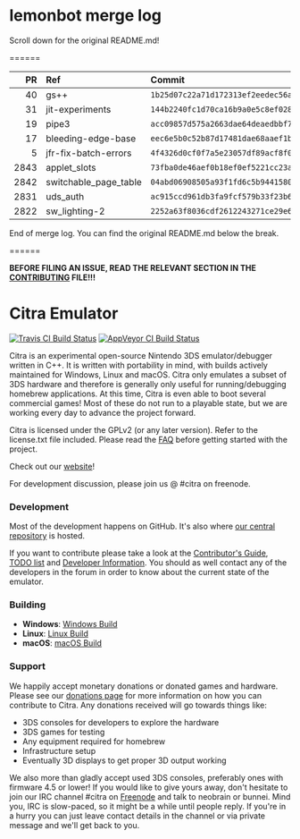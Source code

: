 # lemonbot merge log

Scroll down for the original README.md!

======

|   PR | Ref                   | Commit                                     | Author    | Status   |
|-----:|:----------------------|:-------------------------------------------|:----------|:---------|
|   40 | gs++                  | `1b25d07c22a71d172313ef2eedec56ac1b384731` | wwylele   | Merged   |
|   31 | jit-experiments       | `144b2240fc1d70ca16b9a0e5c8ef0280ee55d71e` | MerryMage | Failed   |
|   19 | pipe3                 | `acc09857d575a2663dae64deaedbbf7f5cb984c8` | MerryMage | Merged   |
|   17 | bleeding-edge-base    | `eec6e5b0c52b87d17481dae68aaef1b06e712832` | jroweboy  | Merged   |
|    5 | jfr-fix-batch-errors  | `4f4326d0cf0f7a5e23057df89acf8f0aafa19f41` | jroweboy  | Merged   |
| 2843 | applet_slots          | `73fba0de46aef0b18ef0ef5221cc23a60be4cb6c` | Subv      | Merged   |
| 2842 | switchable_page_table | `04abd06908505a93f1fd6c5b9441580f8b11a38d` | Subv      | Merged   |
| 2831 | uds_auth              | `ac915ccd961db3fa9fcf579b33f23b6cbc4416ba` | Subv      | Merged   |
| 2822 | sw_lighting-2         | `2252a63f8036cdf2612243271ce29e6104f82825` | wwylele   | Merged   |

End of merge log. You can find the original README.md below the break.

======

**BEFORE FILING AN ISSUE, READ THE RELEVANT SECTION IN THE [CONTRIBUTING](https://github.com/citra-emu/citra/blob/master/CONTRIBUTING.md#reporting-issues) FILE!!!**

Citra Emulator
==============
[![Travis CI Build Status](https://travis-ci.org/citra-emu/citra.svg?branch=master)](https://travis-ci.org/citra-emu/citra)
[![AppVeyor CI Build Status](https://ci.appveyor.com/api/projects/status/sdf1o4kh3g1e68m9?svg=true)](https://ci.appveyor.com/project/bunnei/citra)

Citra is an experimental open-source Nintendo 3DS emulator/debugger written in C++. It is written with portability in mind, with builds actively maintained for Windows, Linux and macOS. Citra only emulates a subset of 3DS hardware and therefore is generally only useful for running/debugging homebrew applications. At this time, Citra is even able to boot several commercial games! Most of these do not run to a playable state, but we are working every day to advance the project forward.

Citra is licensed under the GPLv2 (or any later version). Refer to the license.txt file included. Please read the [FAQ](https://citra-emu.org/wiki/faq/) before getting started with the project.

Check out our [website](https://citra-emu.org/)!

For development discussion, please join us @ #citra on freenode.

### Development

Most of the development happens on GitHub. It's also where [our central repository](https://github.com/citra-emu/citra) is hosted.

If you want to contribute please take a look at the [Contributor's Guide](CONTRIBUTING.md), [TODO list](https://docs.google.com/document/d/1SWIop0uBI9IW8VGg97TAtoT_CHNoP42FzYmvG1F4QDA) and [Developer Information](https://github.com/citra-emu/citra/wiki/Developer-Information). You should as well contact any of the developers in the forum in order to know about the current state of the emulator.

### Building

* __Windows__: [Windows Build](https://github.com/citra-emu/citra/wiki/Building-For-Windows)
* __Linux__: [Linux Build](https://github.com/citra-emu/citra/wiki/Building-For-Linux)
* __macOS__: [macOS Build](https://github.com/citra-emu/citra/wiki/Building-for-macOS)


### Support
We happily accept monetary donations or donated games and hardware. Please see our [donations page](https://citra-emu.org/donate/) for more information on how you can contribute to Citra. Any donations received will go towards things like:
* 3DS consoles for developers to explore the hardware
* 3DS games for testing
* Any equipment required for homebrew
* Infrastructure setup
* Eventually 3D displays to get proper 3D output working

We also more than gladly accept used 3DS consoles, preferably ones with firmware 4.5 or lower! If you would like to give yours away, don't hesitate to join our IRC channel #citra on [Freenode](http://webchat.freenode.net/?channels=citra) and talk to neobrain or bunnei. Mind you, IRC is slow-paced, so it might be a while until people reply. If you're in a hurry you can just leave contact details in the channel or via private message and we'll get back to you.
